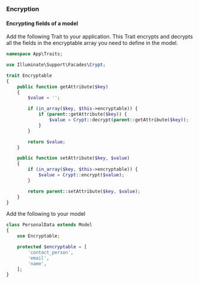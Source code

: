 ### Encryption


#### Encrypting fields of a model

Add the following Trait to your application. This Trait encrypts and decrypts all the fields in the encryptable array you need to define in the model.

```php
namespace App\Traits;

use Illuminate\Support\Facades\Crypt;

trait Encryptable
{
    public function getAttribute($key)
    {
        $value = '';

        if (in_array($key, $this->encryptable)) {
            if (parent::getAttribute($key)) {
                $value = Crypt::decrypt(parent::getAttribute($key));
            }
        }

        return $value;
    }

    public function setAttribute($key, $value)
    {
        if (in_array($key, $this->encryptable)) {
            $value = Crypt::encrypt($value);
        }

        return parent::setAttribute($key, $value);
    }
}
```

Add the following to your model

```php
class PersonalData extends Model
{
    use Encryptable;

    protected $encryptable = [
        'contact_person',
        'email',
        'name',
    ];
}
```
